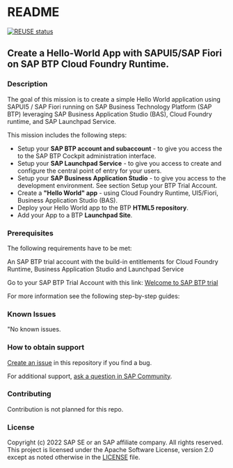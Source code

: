 # README 

[![REUSE status](https://api.reuse.software/badge/github.com/SAP-samples/btp-hello-world-fiori)](https://api.reuse.software/info/github.com/SAP-samples/btp-hello-world-fiori)


## Create a Hello-World App with SAPUI5/SAP Fiori on SAP BTP Cloud Foundry Runtime.


### Description
The goal of this mission is to create a simple Hello World application using SAPUI5 / SAP Fiori running on SAP Business Technology Platform (SAP BTP) leveraging SAP Business Application Studio (BAS), Cloud Foundry runtime, and SAP Launchpad Service.

This mission includes the following steps:

* Setup your **SAP BTP account and subaccount** - to give you access the to the SAP BTP Cockpit administration interface. 
* Setup your **SAP Launchpad Service** - to give you access to create and configure the central point of entry for your users.
* Setup your **SAP Business Application Studio** - to give you access to the development environment. See section Setup your BTP Trial Account.
* Create a **"Hello World" app** - using Cloud Foundry Runtime, UI5/Fiori, Business Application Studio (BAS).
* Deploy your Hello World app to the BTP **HTML5 repository**.
* Add your App to a BTP **Launchpad Site**.
 


### Prerequisites

The following requirements have to be met: 

An SAP BTP trial account with the build-in entitlements for Cloud Foundry Runtime, Business Application Studio and Launchpad Service

Go to your SAP BTP Trial Account with this link: [Welcome to SAP BTP trial](https://cockpit.hanatrial.ondemand.com/trial/#/home/trial)

For more information see the following step-by-step guides:


### Known Issues
"No known issues.

### How to obtain support
[Create an issue](https://github.com/SAP-samples/btp-hello-world-fiori/issues) in this repository if you find a bug.
 
For additional support, [ask a question in SAP Community](https://answers.sap.com/questions/ask.html).

### Contributing
Contribution is not planned for this repo.

### License
Copyright (c) 2022 SAP SE or an SAP affiliate company. All rights reserved. This project is licensed under the Apache Software License, version 2.0 except as noted otherwise in the [LICENSE](LICENSE) file.
